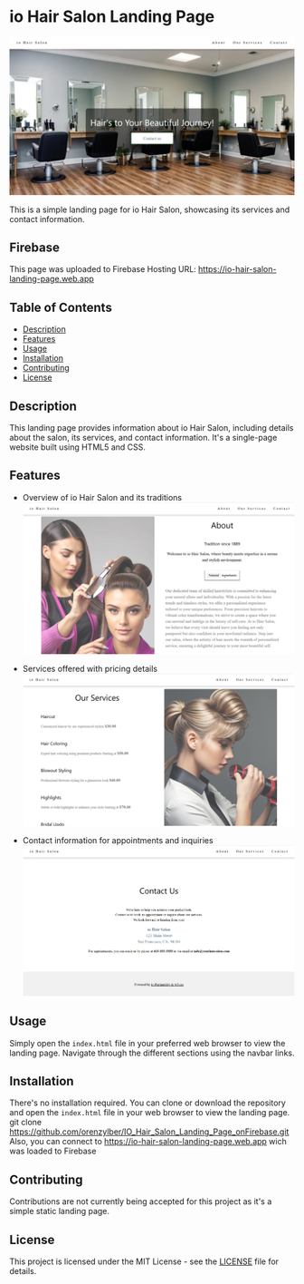 # io Hair Salon Landing Page

![top page io Hair Salon](public/assets/TopPage_iohairsalon.png)

This is a simple landing page for io Hair Salon, showcasing its services and contact information.

## Firebase

This page was uploaded to Firebase
Hosting URL: https://io-hair-salon-landing-page.web.app

## Table of Contents

- [Description](#description)
- [Features](#features)
- [Usage](#usage)
- [Installation](#installation)
- [Contributing](#contributing)
- [License](#license)

## Description

This landing page provides information about io Hair Salon, including details about the salon, its services, and contact information. It's a single-page website built using HTML5 and CSS.

## Features

- Overview of io Hair Salon and its traditions
![Overview io Hair Salon](public/assets/about_iohairsalon.png)

- Services offered with pricing details
![Services io Hair Salon](public/assets/services_iohairsalon.png)

- Contact information for appointments and inquiries
![Contact us io Hair Salon](public/assets/ContactUs_iohairsalon.png)

## Usage

Simply open the `index.html` file in your preferred web browser to view the landing page. Navigate through the different sections using the navbar links.

## Installation

There's no installation required. 
You can clone or download the repository and open the `index.html` file in your web browser to view the landing page.
git clone https://github.com/orenzylber/IO_Hair_Salon_Landing_Page_onFirebase.git
Also, you can connect to https://io-hair-salon-landing-page.web.app wich was loaded to Firebase

## Contributing

Contributions are not currently being accepted for this project as it's a simple static landing page.

## License

This project is licensed under the MIT License - see the [LICENSE](LICENSE) file for details.
